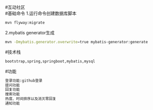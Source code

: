 #互动社区  
#基础命令
1.运行命令创建数据库脚本  
```sh
mvn flyway:migrate 
```
2.mybatis generator生成  
```sh
mvn -Dmybatis.generator.overwrite=true mybatis-generator:generate
```
#技术栈
```sh
bootstrap,spring,springboot,mybatis,mysql
```
#功能
```sh
登录功能:github登录  
提问功能  
回复功能  
搜索功能  
热度、时间排序以及消灭零回复  
通知功能
```




